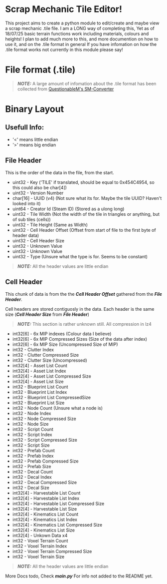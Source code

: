 # Scrap Mechanic Tile Editor!

This project aims to create a python module to edit/create and maybe view a scrap mechanic .tile file.
I am a LONG way of completing this, Yet as of 18/07/25 basic terrain functions work including materials, colours and heights!
I plan to add much more to this, and more documention on how to use it, and on the .tile format in general
If you have infomation on how the .tile format works not currently in this module please say!

# File format (.tile)
> **_NOTE:_** A large amount of infomation about the .tile format has been collected from [QuestionableM's SM-Converter](https://github.com/QuestionableM/SM-Converter/)

# Binary Layout

## Usefull Info:
- '<' means little endian
- '>' means big endian


## File Header
This is the order of the data in the file, from the start.

- uint32    - Key ('TILE' if translated, should be equal to 0x454C4954, so this could also be char[4])
- uint32    - Version Number
- char[16]  - UUID (v4) (Not sure what its for. Maybe the tile UUID? Haven't looked into it)
- uint64    - Creator Id (Steam ID) (Stored as a ulong long)
- uint32    - Tile Width (Not the width of the tile in triangles or anything, but of sub tiles (cells))
- uint32    - Tile Height (Same as Width)
- uint32    - Cell Header Offset (Offset from start of file to the first byte of header data)
- uint32    - Cell Header Size
- uint32    - Unknown Value
- uint32    - Unknown Value
- uint32    - Type (Unsure what the type is for. Seems to be constant)

> **_NOTE:_** All the header values are little endian


## Cell Header
This chunk of data is from the the **_Cell Header Offset_** gathered from the **_File Header_**.

Cell headers are stored contiguosly in the data. Each header is the same size (**_Cell Header Size_** from **_File Header_**)

> **_NOTE:_** This section is rather unknown still. All compression in lz4

- int32[6]   - 6x MIP indexes (Colour data I believe)
- int32[6]   - 6x MIP Compressed Sizes (Size of the data after index)
- int32[6]   - 6x MIP Size (Uncompressed Size of MIP)
- int32      - Clutter Index
- int32      - Clutter Compressed Size
- int32      - Clutter Size (Uncompressed)
- int32[4]   - Asset List Count
- int32[4]   - Asset List Index
- int32[4]   - Asset List Compressed Size
- int32[4]   - Asset List Size
- int32      - Blueprint List Count
- int32      - Blueprint List Index
- int32      - Blueprint List CompressedSize
- int32      - Blueprint List Size
- int32      - Node Count (Unsure what a node is)
- int32      - Node Index
- int32      - Node Compressed Size
- int32      - Node Size
- int32      - Script Count
- int32      - Script Index
- int32      - Script Compressed Size
- int32      - Script Size
- int32      - Prefab Count
- int32      - Prefab Index
- int32      - Prefab Compressed Size
- int32      - Prefab Size
- int32      - Decal Count
- int32      - Decal Index
- int32      - Decal Compressed Size
- int32      - Decal Size
- int32[4]   - Harvestable List Count
- int32[4]   - Harvestable List Index
- int32[4]   - Harvestable List Compressed Size
- int32[4]   - Harvestable List Size
- int32[4]   - Kinematics List Count
- int32[4]   - Kinematics List Index
- int32[4]   - Kinematics List Compressed Size
- int32[4]   - Kinematics List Size
- int32[4]   - Unkown Data x4
- int32   - Voxel Terrain Count
- int32   - Voxel Terrain Index
- int32   - Voxel Terrain Compressed Size
- int32   - Voxel Terrain Size

> **_NOTE:_** All the header values are little endian

More Docs todo, Check **_main.py_** For info not added to the README yet.
